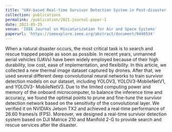 ```yaml
---
title: "UAV-based Real-time Survivor Detection System in Post-disaster Search and Rescue Operations"
collection: publications
permalink: /publication/2021-journal-paper-1
date: 2021-05-25
venue: 'IEEE Journal on Miniaturization for Air and Space Systems'
paperurl: 'https://ieeexplore.ieee.org/abstract/document/9440534'
---
```


When a natural disaster occurs, the most critical task is to search and rescue trapped people as soon as possible. In recent years, unmanned aerial vehicles (UAVs) have been widely employed because of their high durability, low cost, ease of implementation, and flexibility. In this article, we collected a new thermal image dataset captured by drones. After that, we used several different deep convolutional neural networks to train survivor detection models on our dataset, including YOLOV3, YOLOV3-MobileNetV1, and YOLOV3- MobileNetV3. Due to the limited computing power and memory of the onboard microcomputer, to balance the inference time and accuracy, we found the optimal points to prune and fine-tune the survivor detection network based on the sensitivity of the convolutional layer. We verified it on NVIDIA’s Jetson TX2 and achieved a real-time performance of 26.60 frames/s (FPS). Moreover, we designed a real-time survivor detection system based on DJI Matrice 210 and Manifold 2-G to provide search and rescue services after the disaster.
